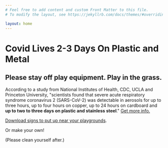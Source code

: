 ```yaml
---
# Feel free to add content and custom Front Matter to this file.
# To modify the layout, see https://jekyllrb.com/docs/themes/#overriding-theme-defaults

layout: home
---
```

# Covid Lives 2-3 Days On Plastic and Metal
## Please stay off play equipment. Play in the grass. 

<p class="quote">According to a study from National Institutes of Health, CDC, UCLA and Princeton University, "scientists found that severe acute respiratory syndrome coronavirus 2 (SARS-CoV-2) was detectable in aerosols for up to three hours, up to four hours on copper, up to 24 hours on cardboard and <b>up to two to three days on plastic and stainless steel</b>." <a href="https://www.nih.gov/news-events/news-releases/new-coronavirus-stable-hours-surfaces">Get more info.</a></p>

<a href="/downloads">Download signs to put up near your playgrounds</a>. 

Or make your own!

(Please clean yourself after.)